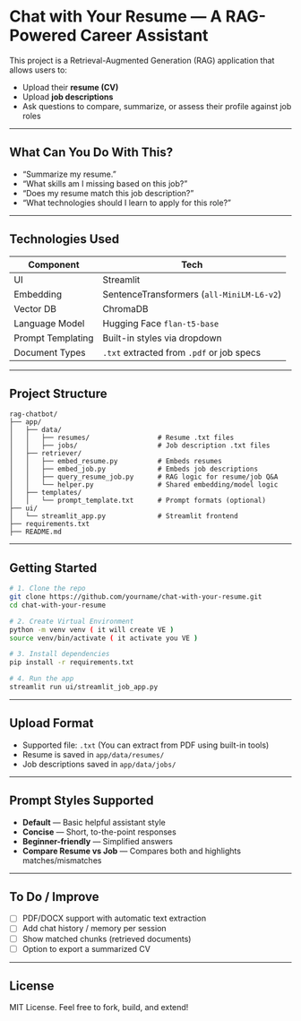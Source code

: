 # Chat with Your Resume — A RAG-Powered Career Assistant

This project is a Retrieval-Augmented Generation (RAG) application that allows users to:
- Upload their **resume (CV)**
- Upload **job descriptions**
- Ask questions to compare, summarize, or assess their profile against job roles

---

## What Can You Do With This?

- “Summarize my resume.”
- “What skills am I missing based on this job?”
- “Does my resume match this job description?”
- “What technologies should I learn to apply for this role?”

---

## Technologies Used

| Component | Tech |
|----------|------|
| UI | Streamlit |
| Embedding | SentenceTransformers (`all-MiniLM-L6-v2`) |
| Vector DB | ChromaDB |
| Language Model | Hugging Face `flan-t5-base` |
| Prompt Templating | Built-in styles via dropdown |
| Document Types | `.txt` extracted from `.pdf` or job specs |

---

## Project Structure

```
rag-chatbot/
├── app/
│   ├── data/
│   │   ├── resumes/                 # Resume .txt files
│   │   ├── jobs/                    # Job description .txt files
│   ├── retriever/
│   │   ├── embed_resume.py          # Embeds resumes
│   │   ├── embed_job.py             # Embeds job descriptions
│   │   ├── query_resume_job.py      # RAG logic for resume/job Q&A
│   │   └── helper.py                # Shared embedding/model logic
│   ├── templates/
│   │   └── prompt_template.txt      # Prompt formats (optional)
├── ui/
│   └── streamlit_app.py             # Streamlit frontend
├── requirements.txt
├── README.md
```

---

## Getting Started

```bash
# 1. Clone the repo
git clone https://github.com/yourname/chat-with-your-resume.git
cd chat-with-your-resume

# 2. Create Virtual Environment 
python -m venv venv ( it will create VE )
source venv/bin/activate ( it activate you VE )

# 3. Install dependencies
pip install -r requirements.txt

# 4. Run the app
streamlit run ui/streamlit_job_app.py
```

---

## Upload Format

- Supported file: `.txt` (You can extract from PDF using built-in tools)
- Resume is saved in `app/data/resumes/`
- Job descriptions saved in `app/data/jobs/`

---

## Prompt Styles Supported

- **Default** — Basic helpful assistant style
- **Concise** — Short, to-the-point responses
- **Beginner-friendly** — Simplified answers
- **Compare Resume vs Job** — Compares both and highlights matches/mismatches

---

## To Do / Improve

- [ ] PDF/DOCX support with automatic text extraction
- [ ] Add chat history / memory per session
- [ ] Show matched chunks (retrieved documents)
- [ ] Option to export a summarized CV

---

## License

MIT License. Feel free to fork, build, and extend!
